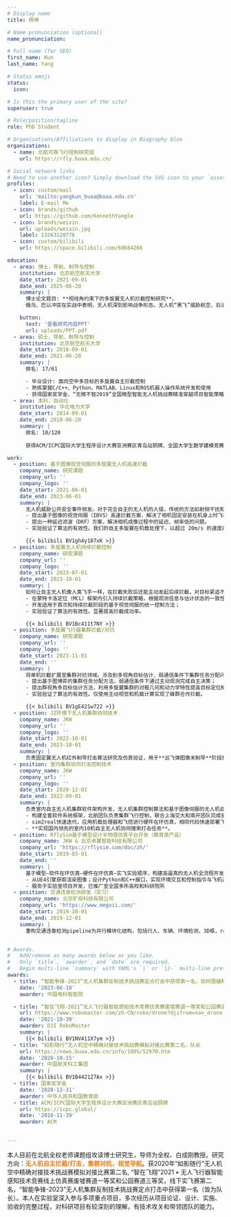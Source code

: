 ```yaml
---
# Display name
title: 杨坤

# Name pronunciation (optional)
name_pronunciation:

# Full name (for SEO)
first_name: Kun
last_name: Yang

# Status emoji
status:
  icon: 

# Is this the primary user of the site?
superuser: true

# Role/position/tagline
role: PhD Student

# Organizations/Affiliations to display in Biography blox
organizations:
  - name: 北航可靠飞行控制研究组
    url: https://rfly.buaa.edu.cn/

# Social network links
# Need to use another icon? Simply download the SVG icon to your `assets/media/icons/` folder.
profiles:
  - icon: custom/mail
    url: 'mailto:yangkun_buaa@buaa.edu.cn'
    label: E-mail Me
  - icon: brands/github
    url: https://github.com/KennethYangle
  - icon: brands/weixin
    url: uploads/weixin.jpg
    label: 13263120776
  - icon: custom/bilibili
    url: https://space.bilibili.com/60684260

education:
  - area: 博士，导航、制导与控制
    institution: 北京航空航天大学
    date_start: 2021-09-01
    date_end: 2025-06-20
    summary: |
      博士论文题目: **视线角约束下的多旋翼无人机拦截控制研究**。
      俄乌、巴以冲突在实战中表明，无人机深刻影响战争形态。无人机“黑飞”威胁航空、石油、电力等公共安全事件频发。现有防御系统难以反制灵活自主的无人机，应用无人机拦截提供了一个解决方案。我们提出的捷联单目无人机方案具有精度高、价格低、小型化等优势。应对部署中遇到的挑战，<strong><font color=#fe7a03>本课题探讨如何设计拦截器构型，如何解决拦截中相机运动与多旋翼运动耦合，如何持续拦截目标，如何有效组织一群无人机应对多目标这几个关键问题。</font></strong>

    button:
      text: '查看研究内容PPT'
      url: uploads/PPT.pdf
  - area: 硕士，导航、制导与控制
    institution: 北京航空航天大学
    date_start: 2018-09-01
    date_end: 2021-06-20
    summary: |
      排名: 17/61

      - 毕业设计: 面向空中多目标的多旋翼自主拦截控制
      - 熟练掌握C/C++、Python、MATLAB、Linux和ROS机器人操作系统开发和使用
      - 获得国家奖学金、“无微不智2019”全国微型智能无人机挑战赛精准穿越项目智能策略奖、创新工场DEECAMP2019冬令营最佳技术奖、“如影随行”无人机空中精确对接技术挑战赛模拟对接比赛第二名
  - area: 本科，自动化
    institution: 华北电力大学
    date_start: 2014-09-01
    date_end: 2018-06-20
    summary: |
      排名: 10/120
      
      获得ACM/ICPC国际大学生程序设计大赛亚洲赛区青岛站铜牌、全国大学生数学建模竞赛北京赛区一等奖、美国大学生数学建模竞赛M奖（一等奖）、大学生创新创业训练计划项目国家级优秀、北京市大学生电子设计竞赛三等奖

work:
  - position: 基于图像视觉伺服的多旋翼无人机高速拦截
    company_name: 研究课题
    company_url: ''
    company_logo: ''
    date_start: 2021-06-01
    date_end: 2023-06-01
    summary: |
      无人机威胁公共安全事件频发。对于完全自主的无人机的入侵，传统的方法如射频干扰和GPS屏蔽可能会失效。本研究提出一种方案，使用捷联单目相机的自主多旋翼无人机来拦截入侵目标。创新点包括：
      - 提出基于图像的视觉伺服（IBVS）高速拦截方案，解决了相机固定安装在机身上时飞机运动与特征点成像之间的耦合难题。确保了在高速和大机动拦截控制过程中，目标始终在摄像机的视野范围内。
      - 提出一种延迟滤波（DKF）方案，解决相机成像过程中的延迟、帧率低的问题。
      - 实验验证了算法的有效性。我们的自主多旋翼在机载处理下，以超过 20m/s 的速度高速飞行拦截目标，最大俯仰角达到 50°。

      {{< bilibili BV1gh4y187xK >}}
  - position: 多旋翼无人机持续拦截控制
    company_name: 研究课题
    company_url: ''
    company_logo: ''
    date_start: 2023-07-01
    date_end: 2023-10-01
    summary: |
      如何让自主无人机像人类飞手一样，在拦截失败后还能主动发起后续拦截，对目标紧追不舍？本研究提出了一种增强型自主无人机拦截方法，利用球面成像模型和基于图像的视觉伺服（IBVS）技术，提高拦截综合成功率。创新点包括：
      -	在蒙特卡洛定位（MCL）框架内引入持续拦截策略，根据观测信息与估计状态的一致性生成目标概率分布，从而有效解决测量数据缺失的问题；
      -	开发适用于首次和持续拦截阶段的基于视觉伺服的统一控制方法；
      -	实验验证了算法的有效性。显著提高拦截成功率。

      {{< bilibili BV1Bc411t7NY >}}
  - position: 多旋翼飞行器集群拦截/对抗
    company_name: 研究课题
    company_url: ''
    company_logo: ''
    date_start: 2023-11-01
    date_end: ''
    summary: |
      将单机拦截扩展至集群对抗领域。涉及到多视角目标估计、弱通信条件下集群任务分配问题。创新点包括：
      -	提出基于图博弈的集群任务分配方法，弱通信条件下通过主动观测完成自主决策；
      -	提出群视角多目标估计方法，利用多旋翼集群的对极几何和动力学特性提高目标定位精度；
      -	实验验证了算法的有效性。仅使用主动视觉和机载计算实现了蜂群合作拦截。

      {{< bilibili BV1gE421w722 >}}
  - position: JZ环境下无人机集群协同技术
    company_name: JKW
    company_url: ''
    company_logo: ''
    date_start: 2022-10-01
    date_end: 2023-10-01
    summary: |
      负责固定翼无人机红外制导打击算法研究及仿真验证，用于**巡飞弹图像末制导**阶段控制。建立固定翼无人机微分平坦模型，适用于大机动敏捷飞行制导控制。
  - position: 室内集群协同打击控制技术
    company_name: JKW
    company_url: ''
    company_logo: ''
    date_start: 2020-12-01
    date_end: 2022-09-01
    summary: |
      负责室内自主无人机集群软件架构开发，无人机集群控制算法和基于图像伺服的无人机自主打击技术研究。
      - 构建全套软件系统框架，北航团队负责集群飞行控制，联合上海交大和南开团队完成感知和决策形成闭环
      - sim2real快速迭代，应用机载处理器和飞控进行硬件在环仿真，相同代码快速部署飞行实验
      - **实现国内领先的室内10机自主无人机协同搜索打击任务**。
  - position: RflySim基于模型设计半物理仿真平台开发（教育类产品）
    company_name: JKW & 北京卓翼智能科技有限公司
    company_url: 'https://rflysim.com/doc/zh/'
    date_start: 2019-03-01
    date_end: ''
    summary: |
      基于模型—软件在环仿真—硬件在环仿真—实飞实验顺序，构建高逼真的无人机全流程开发平台[RflySim (https://rflysim.com/)](https://rflysim.com/doc/zh/)。
      - 从UE4引擎获取渲染图像；设计Python和C++接口，实现环境交互和控制指令与飞机通信
      - 服务于实验室项目开发，已推广至全国多所高校和科研院所
  - position: 交通违章检测研发（实习）
    company_name: 北京旷视科技有限公司
    company_url: 'https://www.megvii.com/'
    date_start: 2019-10-01
    date_end: 2019-12-01
    summary: |
      重构交通违章检测pipeline为并行模块化结构，包括行人、车辆、环境检测，3D框，reID，质量评价，目标跟踪，违章判断等模块。模块间数据以batch流动，业务速度提升一倍，可扩展性强；端到端的确定系统准确率和召回率，同时细化到每一模块效果，可视化评价结果，完善违章检测逻辑。


# Awards.
#   Add/remove as many awards below as you like.
#   Only `title`, `awarder`, and `date` are required.
#   Begin multi-line `summary` with YAML's `|` or `|2-` multi-line prefix and indent 2 spaces below.
awards:
  - title: “智能争锋-2023”无人机集群反制技术挑战赛定点打击中获得第一名，协同围捕和针锋相对中获得第二名，队长
    date: '2023-06-18'
    awarder: 中国电科智能院

  - title: “智在飞翔-2021”无人飞行器智能感知技术竞赛仿真赛废墟赛道一等奖和公园赛道三等奖，线下实飞赛第二名，队长
    url: https://www.robomaster.com/zh-CN/robo/drone?djifrom=nav_drone
    date: '2021-10-30'
    awarder: DJI RoboMaster
    summary: |
      {{< bilibili BV1NV411X7ym >}}
  - title: “如影随行”无人机空中精确对接技术挑战赛模拟对接比赛第二名，队长
    url: https://news.buaa.edu.cn/info/1005/52970.htm
    date: '2020-10-15'
    awarder: 中国航天科工集团
    summary: |
      {{< bilibili BV1B4421Z7Ax >}}
  - title: 国家奖学金
    date: '2020-12-31'
    awarder: 中华人民共和国教育部
  - title: ACM/ICPC国际大学生程序设计大赛亚洲赛区青岛站铜牌
    url: https://icpc.global/
    date: '2016-11-30'
    awarder: ACM

  
---
```


本人目前在北航全权老师课题组攻读博士研究生，导师为全权、白成刚教授。研究方向：<strong><font color=#fe7a03>无人机自主拦截/打击，集群对抗，视觉导航</font></strong>。获2020年“如影随行”无人机空中精确对接技术挑战赛模拟对接比赛第二名, “智在飞翔”2021 • 无人飞行器智能感知技术竞赛线上仿真赛废墟赛道一等奖和公园赛道三等奖，线下实飞赛第二名，“智能争锋-2023”无人机集群反制技术挑战赛定点打击中获得第一名（皆为队长）。本人在实验室深入参与多项重点项目，多次经历从项目论证、设计、实施、验收的完整过程，对科研项目有较深刻的理解，有技术攻关和带领团队的能力。